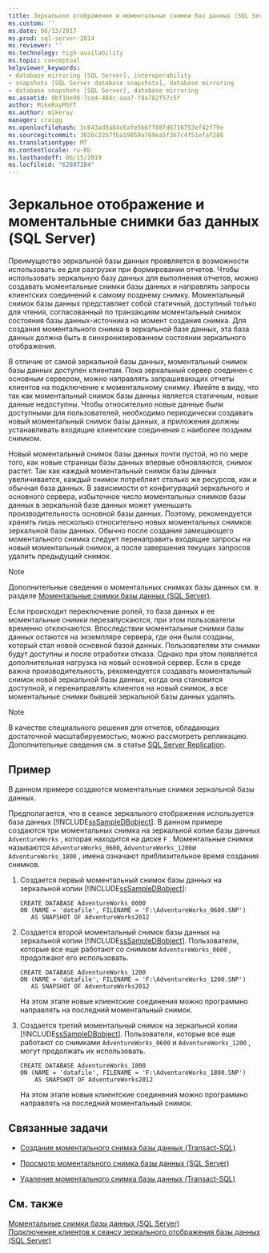 ```yaml
---
title: Зеркальное отображение и моментальные снимки баз данных (SQL Server) | Документы Майкрософт
ms.custom: ''
ms.date: 06/13/2017
ms.prod: sql-server-2014
ms.reviewer: ''
ms.technology: high-availability
ms.topic: conceptual
helpviewer_keywords:
- database mirroring [SQL Server], interoperability
- snapshots [SQL Server database snapshots], database mirroring
- database snapshots [SQL Server], database mirroring
ms.assetid: 0bf1be90-7ce4-484c-aaa7-f8a782f57c5f
author: MikeRayMSFT
ms.author: mikeray
manager: craigg
ms.openlocfilehash: 3c643ad9a84c6afe5b6ff08fd6716753ef42f79e
ms.sourcegitcommit: 3026c22b7fba19059a769ea5f367c4f51efaf286
ms.translationtype: MT
ms.contentlocale: ru-RU
ms.lasthandoff: 06/15/2019
ms.locfileid: "62807284"
---
```

# <a name="database-mirroring-and-database-snapshots-sql-server"></a>Зеркальное отображение и моментальные снимки баз данных (SQL Server)
  Преимущество зеркальной базы данных проявляется в возможности использовать ее для разгрузки при формировании отчетов. Чтобы использовать зеркальную базу данных для выполнения отчетов, можно создавать моментальные снимки базы данных и направлять запросы клиентских соединений к самому позднему снимку. Моментальный снимок базы данных представляет собой статичный, доступный только для чтения, согласованный по транзакциям моментальный снимок состояния базы данных-источника на момент создания снимка. Для создания моментального снимка в зеркальной базе данных, эта база данных должна быть в синхронизированном состоянии зеркального отображения.  
  
 В отличие от самой зеркальной базы данных, моментальный снимок базы данных доступен клиентам. Пока зеркальный сервер соединен с основным сервером, можно направлять запрашивающих отчеты клиентов на подключение к моментальному снимку. Имейте в виду, что так как моментальный снимок базы данных является статичным, новые данные недоступны. Чтобы относительно новые данные были доступными для пользователей, необходимо периодически создавать новый моментальный снимок базы данных, а приложения должны устанавливать входящие клиентские соединения с наиболее поздним снимком.  
  
 Новый моментальный снимок базы данных почти пустой, но по мере того, как новые страницы базы данных впервые обновляются, снимок растет. Так как каждый моментальный снимок базы данных увеличивается, каждый снимок потребляет столько же ресурсов, как и обычная база данных. В зависимости от конфигураций зеркального и основного сервера, избыточное число моментальных снимков базы данных в зеркальной базе данных может уменьшить производительность основной базы данных. Поэтому, рекомендуется хранить лишь несколько относительно новых моментальных снимков зеркальной базы данных. Обычно после создания замещающего моментального снимка следует перенаправить входящие запросы на новый моментальный снимок, а после завершения текущих запросов удалить предыдущий снимок.  
  
> [!NOTE]  
>  Дополнительные сведения о моментальных снимках базы данных см. в разделе [Моментальные снимки базы данных (SQL Server)](../../relational-databases/databases/database-snapshots-sql-server.md).  
  
 Если происходит переключение ролей, то база данных и ее моментальные снимки перезапускаются, при этом пользователи временно отключаются. Впоследствии моментальные снимки базы данных остаются на экземпляре сервера, где они были созданы, который стал новой основной базой данных. Пользователям эти снимки будут доступны и после отработки отказа. Однако при этом появляется дополнительная нагрузка на новый основной сервер. Если в среде важна производительность, рекомендуется создавать моментальный снимок новой зеркальной базы данных, когда она становится доступной, и перенаправлять клиентов на новый снимок, а все моментальные снимки бывшей зеркальной базы данных удалять.  
  
> [!NOTE]  
>  В качестве специального решения для отчетов, обладающих достаточной масштабируемостью, можно рассмотреть репликацию. Дополнительные сведения см. в статье [SQL Server Replication](../install-windows/install-sql-server-replication.md).  
  
## <a name="example"></a>Пример  
 В данном примере создаются моментальные снимки зеркальной базы данных.  
  
 Предполагается, что в сеансе зеркального отображения используется база данных [!INCLUDE[ssSampleDBobject](../../includes/sssampledbobject-md.md)]. В данном примере создаются три моментальных снимка на зеркальной копии базы данных `AdventureWorks` , которая находится на диске `F` . Моментальные снимки называются `AdventureWorks_0600`, `AdventureWorks_1200`и `AdventureWorks_1800` , имена означают приблизительное время создания снимков.  
  
1.  Создается первый моментальный снимок базы данных на зеркальной копии [!INCLUDE[ssSampleDBobject](../../includes/sssampledbobject-md.md)]:  
  
    ```  
    CREATE DATABASE AdventureWorks_0600  
    ON (NAME = 'datafile', FILENAME = 'F:\AdventureWorks_0600.SNP')  
       AS SNAPSHOT OF AdventureWorks2012  
    ```  
  
2.  Создается второй моментальный снимок базы данных на зеркальной копии [!INCLUDE[ssSampleDBobject](../../includes/sssampledbobject-md.md)]. Пользователи, которые все еще работают со снимком `AdventureWorks_0600` , продолжают его использовать.  
  
    ```  
    CREATE DATABASE AdventureWorks_1200  
    ON (NAME = 'datafile', FILENAME = 'F:\AdventureWorks_1200.SNP')  
       AS SNAPSHOT OF AdventureWorks2012  
    ```  
  
     На этом этапе новые клиентские соединения можно программно направлять на последний моментальный снимок.  
  
3.  Создается третий моментальный снимок на зеркальной копии [!INCLUDE[ssSampleDBobject](../../includes/sssampledbobject-md.md)]. Пользователи, которые все еще работают со снимками `AdventureWorks_0600` и `AdventureWorks_1200` , могут продолжать их использовать.  
  
    ```  
    CREATE DATABASE AdventureWorks_1800  
    ON (NAME = 'datafile', FILENAME = 'F:\AdventureWorks_1800.SNP')  
        AS SNAPSHOT OF AdventureWorks2012  
    ```  
  
     На этом этапе новые клиентские соединения можно программно направлять на последний моментальный снимок.  
  
##  <a name="RelatedTasks"></a> Связанные задачи  
  
-   [Создание моментального снимка базы данных (Transact-SQL)](../../relational-databases/databases/create-a-database-snapshot-transact-sql.md)  
  
-   [Просмотр моментального снимка базы данных (SQL Server)](../../relational-databases/databases/view-a-database-snapshot-sql-server.md)  
  
-   [Удаление моментального снимка базы данных (Transact-SQL)](../../relational-databases/databases/drop-a-database-snapshot-transact-sql.md)  

  
## <a name="see-also"></a>См. также  
 [Моментальные снимки базы данных (SQL Server)](../../relational-databases/databases/database-snapshots-sql-server.md)   
 [Подключение клиентов к сеансу зеркального отображения базы данных (SQL Server)](connect-clients-to-a-database-mirroring-session-sql-server.md)  
  
  
